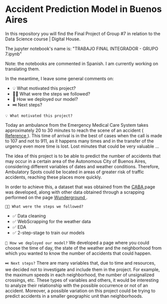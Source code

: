 
# Accident Prediction Model in Buenos Aires

In this repository you will find the Final Project of Group #7 in relation to the Data Science course | Digital House.

The jupyter notebook's name is: "TRABAJO FINAL INTEGRADOR - GRUPO 7.ipynb"

Note: the notebooks are commented in Spanish. I am currently working on translating them.

In the meantime, I leave some general comments on:
<ul>
  <li> 💡 What motivated this project?</li>
  <li> 🦶🏼 What were the steps we followed?</li>
  <li> 🛫 How we deployed our model?</li>
  <li> ⏭️ Next steps?</li>
</ul>


`💡 What motivated this project?`

Today an ambulance from the Emergency Medical Care System takes approximately 20 to 30 minutes to reach the scene of an accident (<a href = "https://www.lanacion.com.ar/sociedad/same-una- emergency-every-155-minutes-nid1442582 / "> Reference </a>). This time of arrival is in the best of cases when the call is made to 107 and not to 911, as it happens many times and in the transfer of the urgency even more time is lost. Lost minutes that could be very valuable ...

The idea of this project is to be able to predict the number of accidents that may occur in a certain area of the Autonomous City of Buenos Aires, considering different variables of dates and weather conditions. Therefore, Ambulatory Spots could be located in areas of greater risk of traffic accidents, reaching these places more quickly.

In order to achieve this, a dataset that was obtained from the <a href="https://data.buenosaires.gob.ar/dataset/"> CABA </a> page was developed, along with other data obtained through a scrapping performed on the page <a href="https://www.wunderground.com/"> Wunderground </a>.

`🦶🏼 What were the steps we followed?`
<ul>
  <li> ✅    Data cleaning</li>
  <li> ✅    WebScrapping for the weather data</li>
  <li> ✅    EDA </li>
  <li> ✅    2-step-stage to train our models </li>
</ul>

`🛫 How we deployed our model?`
We developed a page where you could choose the time of day, the state of the weather and the neighborhood from which you wanted to know the number of accidents that could happen.

`⏭️ Next steps?`
There are many variables that, due to time and resources, we decided not to investigate and include them in the project. For example, the maximum speeds in each neighborhood, the number of unsignalized crossings, etc. These types of variables and others, it would be interesting to analyze their relationship with the possible occurrence or not of an accident.
Moreover, a possible variation on this project could be trying to predict accidents in a smaller geographic unit than neighborhoods.
